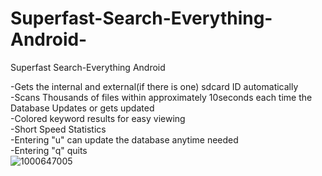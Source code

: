 # Superfast-Search-Everything-Android-
Superfast Search-Everything Android

-Gets the internal and external(if there is one) sdcard ID automatically
<br>
-Scans Thousands of files within approximately 10seconds each time the Database Updates or gets updated
<br>
-Colored keyword results for easy viewing
<br>
-Short Speed Statistics
<br>
-Entering "u" can update the database anytime needed
<br>
-Entering "q" quits
<br>
![1000647005](https://github.com/user-attachments/assets/c6b5594c-8dbe-459f-bc90-fd9f4be3b748)
